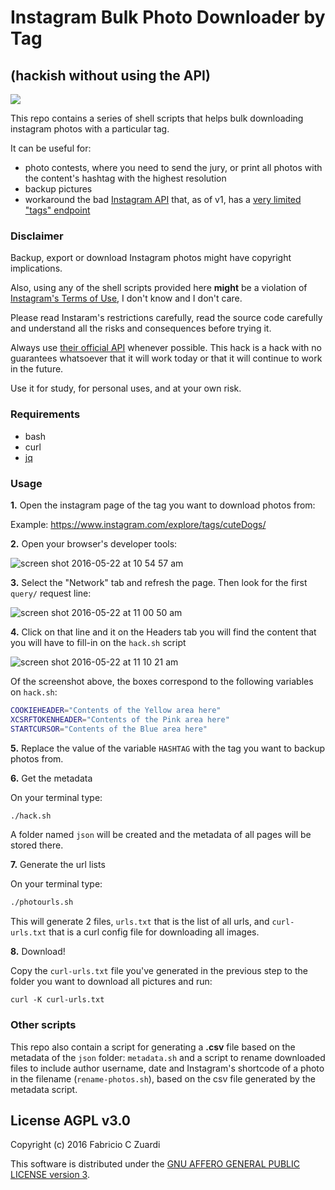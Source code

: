 # Instagram Bulk Photo Downloader by Tag
## (hackish without using the API)

<a href="https://openclipart.org/detail/173924/instant-camera"><img src="https://openclipart.org/download/173924/instantcamera.svg" /></a>

This repo contains a series of shell scripts that helps bulk downloading
instagram photos with a particular tag.

It can be useful for:
- photo contests, where you need to send the jury, or print all photos with
the content's hashtag with the highest resolution
- backup pictures
- workaround the bad [Instagram API][instagramapi] that, as of v1, has a [very limited "tags" endpoint](https://www.instagram.com/developer/endpoints/tags/#get_tags_media_recent)

### Disclaimer

Backup, export or download Instagram photos might have copyright implications.

Also, using any of the shell scripts provided here **might** be a violation of
[Instagram's Terms of Use](https://help.instagram.com/478745558852511), I don't know and I don't care.

Please read Instaram's restrictions carefully, read the source code carefully and understand all the risks and consequences before trying it.

Always use [their official API][instagramapi] whenever possible. This hack is a hack with no guarantees whatsoever that it will work today or that it will continue to work in the future.

Use it for study, for personal uses, and at your own risk.

### Requirements

- bash
- curl
- [jq](https://stedolan.github.io/jq/)

### Usage

**1.** Open the instagram page of the tag you want to download photos from:

Example: https://www.instagram.com/explore/tags/cuteDogs/

**2.** Open your browser's developer tools:

![screen shot 2016-05-22 at 10 54 57 am](https://cloud.githubusercontent.com/assets/7760/15454321/ce648516-200b-11e6-9e3e-ec2ce08883fe.png)

**3.** Select the "Network" tab and refresh the page. Then look for the first ```query/```
request line:

![screen shot 2016-05-22 at 11 00 50 am](https://cloud.githubusercontent.com/assets/7760/15454341/7f1f053e-200c-11e6-9ad8-694cd1c83687.png)

**4.** Click on that line and it on the Headers tab you will find the content that you will have to fill-in on the ```hack.sh``` script

![screen shot 2016-05-22 at 11 10 21 am](https://cloud.githubusercontent.com/assets/7760/15454404/30a708aa-200e-11e6-889e-7044408336af.png)

Of the screenshot above, the boxes correspond to the following variables on ```hack.sh```:

```sh
COOKIEHEADER="Contents of the Yellow area here"
XCSRFTOKENHEADER="Contents of the Pink area here"
STARTCURSOR="Contents of the Blue area here"
```

**5.** Replace the value of the variable ```HASHTAG``` with the tag you want to backup photos from.

**6.** Get the metadata

On your terminal type:

```sh
./hack.sh
```

A folder named ```json``` will be created and the metadata of all pages will be stored there.

**7.** Generate the url lists

On your terminal type:

```sh
./photourls.sh
```

This will generate 2 files, ```urls.txt``` that is the list of all urls, and ```curl-urls.txt``` that is a curl config file for downloading all images.

**8.** Download!

Copy the ```curl-urls.txt``` file you've generated in the previous step to the folder you want to download all pictures and run:

```
curl -K curl-urls.txt
```

### Other scripts

This repo also contain a script for generating a **.csv** file based on the metadata of the ```json``` folder: ```metadata.sh``` and a script to rename downloaded files to include author username, date and Instagram's shortcode of a photo in the filename (```rename-photos.sh```), based on the csv file generated by the metadata script.

## License AGPL v3.0

Copyright (c) 2016 Fabricio C Zuardi

This software is distributed under the [GNU AFFERO GENERAL PUBLIC LICENSE version 3][license].

[instagramapi]: https://www.instagram.com/developer/
[license]: https://raw.githubusercontent.com/fczuardi/instagram-hashtag/master/LICENSE
